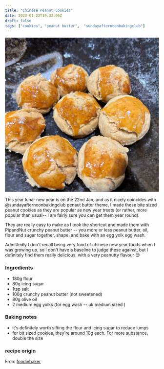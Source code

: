 ```yaml
---
title: "Chinese Peanut Cookies"
date: 2023-01-22T19:32:06Z
draft: false
tags: ["cookies", "peanut butter",  "sundayafternoonbakingclub"]
---
```


![jpg](/2023-01-22-chinese-peanut-cookies_files/peanut_cookies.jpg)

This year lunar new year is on the 22nd Jan, and as it nicely coincides with @sundayafternoonbakingclub penaut butter theme, I made these bite sized peanut cookies as they are popular as new year treats (or rather, more popular than usual-- I am fairly sure you can get them year round).

They are really easy to make as I took the shortcut and made them with PipandNut crunchy peanut butter -- you more or less peanut butter, oil, flour and sugar together, shape, and bake with an egg yolk egg wash. 

Admittedly I don't recall being very fond of chinese new year foods when I was growing up, so I don't have a baseline to judge these against, but I definitely find them really delicious, with a very peanutty flavour 😊

### Ingredients
- 180g flour
- 80g icing sugar
- 1tsp salt
- 100g crunchy peanut butter (not sweetened)
- 80g olive oil
- 2 medium egg yolks (for egg wash -- uk medium sized )

### Baking notes
- it's definitely worth sifting the flour and icing sugar to reduce lumps
- for bit sized cookies, they're around 10g each. For more substance, double the size


### recipe origin
From [foodiebaker](https://www.foodiebaker.com/chinese-peanut-butter-cookies/#recipe)